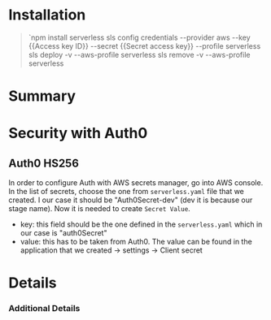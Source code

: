 # Installation
> `npm install serverless
> sls config credentials --provider aws --key {{Access key ID}} --secret {{Secret access key}} --profile serverless
> sls deploy -v --aws-profile serverless
> sls remove -v --aws-profile serverless

# Summary


# Security with Auth0

## Auth0 HS256
In order to configure Auth with AWS secrets manager, go into AWS console. In the list of secrets, choose the one from `serverless.yaml` file that we created. I our case it should be "Auth0Secret-dev" (dev it is because our stage name). Now it is needed to create `Secret Value`.

- key: this field should be the one defined in the `serverless.yaml` which in our case is "auth0Secret"
- value: this has to be taken from Auth0. The value can be found in the application that we created -> settings -> Client secret


# Details


### Additional Details

